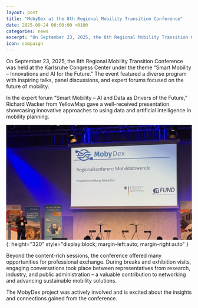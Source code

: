 ```yaml
---
layout: post
title: "MobyDex at the 8th Regional Mobility Transition Conference"
date: 2025-09-24 00:00:00 +0100
categories: news
excerpt: "On September 23, 2025, the 8th Regional Mobility Transition Conference took place at the Karlsruhe Congress Center."
icon: campaign
---
```


On September 23, 2025, the 8th Regional Mobility Transition Conference was held at the Karlsruhe Congress Center under the theme “Smart Mobility – Innovations and AI for the Future.” The event featured a diverse program with inspiring talks, panel discussions, and expert forums focused on the future of mobility.

In the expert forum “Smart Mobility – AI and Data as Drivers of the Future,” Richard Wacker from YellowMap gave a well-received presentation showcasing innovative approaches to using data and artificial intelligence in mobility planning.

![MobyDex Presentation](/assets/images/regionalkonferenz.jpg){: height="320" style="display:block; margin-left:auto; margin-right:auto" }

Beyond the content-rich sessions, the conference offered many opportunities for professional exchange. During breaks and exhibition visits, engaging conversations took place between representatives from research, industry, and public administration – a valuable contribution to networking and advancing sustainable mobility solutions.

The MobyDex project was actively involved and is excited about the insights and connections gained from the conference.
